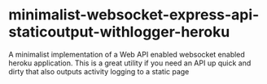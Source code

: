 # minimalist-websocket-express-api-staticoutput-withlogger-heroku
A minimalist implementation of a Web API enabled websocket enabled heroku application.  This is a great utility if you need an API up quick and dirty that also outputs activity logging to a static page
